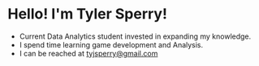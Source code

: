 # Hello! I'm Tyler Sperry!

* Current Data Analytics student invested in expanding my knowledge.
* I spend time learning game development and Analysis.
* I can be reached at tyjsperry@gmail.com
